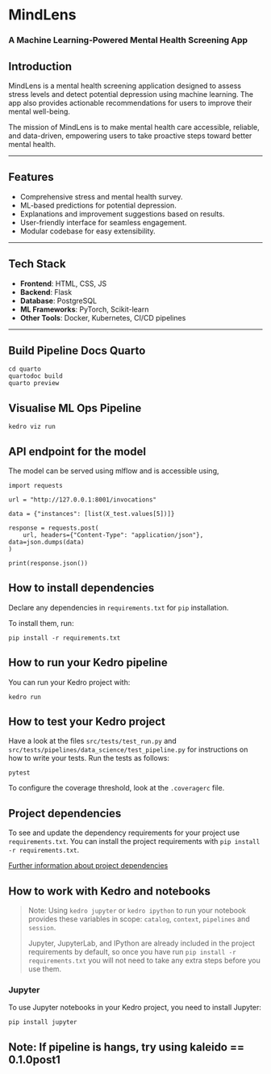 # **MindLens**  
### **A Machine Learning-Powered Mental Health Screening App**  

## **Introduction**  
MindLens is a mental health screening application designed to assess stress levels and detect potential depression using machine learning. The app also provides actionable recommendations for users to improve their mental well-being.  

The mission of MindLens is to make mental health care accessible, reliable, and data-driven, empowering users to take proactive steps toward better mental health.  

---

## **Features**  
- Comprehensive stress and mental health survey.  
- ML-based predictions for potential depression.  
- Explanations and improvement suggestions based on results.  
- User-friendly interface for seamless engagement.  
- Modular codebase for easy extensibility.  

---

## **Tech Stack**  
- **Frontend**: HTML, CSS, JS
- **Backend**: Flask  
- **Database**: PostgreSQL  
- **ML Frameworks**: PyTorch, Scikit-learn  
- **Other Tools**: Docker, Kubernetes, CI/CD pipelines  

---

## Build Pipeline Docs Quarto

```
cd quarto
quartodoc build
quarto preview
```

## Visualise ML Ops Pipeline

```
kedro viz run
``` 

## API endpoint for the model

The model can be served using mlflow and is accessible using, 

```
import requests

url = "http://127.0.0.1:8001/invocations"

data = {"instances": [list(X_test.values[5])]}

response = requests.post(
    url, headers={"Content-Type": "application/json"}, data=json.dumps(data)
)

print(response.json())
``` 
## How to install dependencies

Declare any dependencies in `requirements.txt` for `pip` installation.

To install them, run:

```
pip install -r requirements.txt
```

## How to run your Kedro pipeline

You can run your Kedro project with:

```
kedro run
```

## How to test your Kedro project

Have a look at the files `src/tests/test_run.py` and `src/tests/pipelines/data_science/test_pipeline.py` for instructions on how to write your tests. Run the tests as follows:

```
pytest
```


To configure the coverage threshold, look at the `.coveragerc` file.

## Project dependencies

To see and update the dependency requirements for your project use `requirements.txt`. You can install the project requirements with `pip install -r requirements.txt`.

[Further information about project dependencies](https://docs.kedro.org/en/stable/kedro_project_setup/dependencies.html#project-specific-dependencies)

## How to work with Kedro and notebooks

> Note: Using `kedro jupyter` or `kedro ipython` to run your notebook provides these variables in scope: `catalog`, `context`, `pipelines` and `session`.
>
> Jupyter, JupyterLab, and IPython are already included in the project requirements by default, so once you have run `pip install -r requirements.txt` you will not need to take any extra steps before you use them.

### Jupyter
To use Jupyter notebooks in your Kedro project, you need to install Jupyter:

```
pip install jupyter
```



## Note: If pipeline is hangs, try using kaleido == 0.1.0post1
